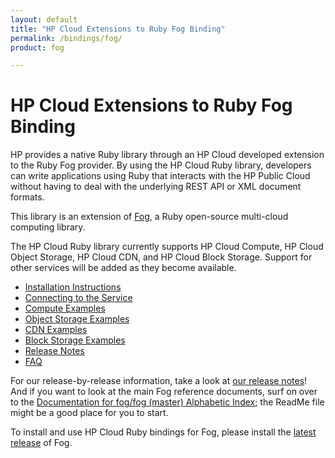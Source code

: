 ```yaml
---
layout: default
title: "HP Cloud Extensions to Ruby Fog Binding"
permalink: /bindings/fog/
product: fog

---
```

# HP Cloud Extensions to Ruby Fog Binding

HP provides a native Ruby library through an HP Cloud developed extension to the Ruby Fog provider. By using the HP Cloud Ruby library, developers can write applications using Ruby that interacts with the HP Public Cloud without having to deal with the underlying REST API or XML document formats.

This library is an extension of [Fog](http://github.com/fog/fog), a Ruby open-source multi-cloud computing library. 

<!--Currently we are maintaining a running branch of the Fog library that contains all HP-specific support. Very soon, we intend to return our contributions to the primary open-source library.-->

The HP Cloud Ruby library currently supports HP Cloud Compute, HP Cloud Object Storage, HP Cloud CDN, and HP Cloud Block Storage. Support for other services will be added as they become available.

* [Installation Instructions](/bindings/fog/install)
* [Connecting to the Service](/bindings/fog/connect)
* [Compute Examples](/bindings/fog/compute)
* [Object Storage Examples](/bindings/fog/object-storage)
* [CDN Examples](/bindings/fog/cdn)
* [Block Storage Examples](/bindings/fog/block-storage)
* [Release Notes](/bindings/fog/release-notes)
* [FAQ](/faq#RubyFogBindings)

For our release-by-release information, take a look at [our release notes](/bindings/fog/release-notes)!  And if you want to look at the main Fog reference documents, surf on over to the [Documentation for fog/fog (master) Alphabetic Index](http://rubydoc.info/github/fog/fog/frames/index); the ReadMe file might be a good place for you to start.

To install and use HP Cloud Ruby bindings for Fog, please install the [latest release](http://fog.io) of Fog.

<!-- To help you out a bit, here are some articles on how to use the HP cloud Ruby Fog binding:

* [Using authentication caching](/bindings/fog/articles/authcache/) -->
